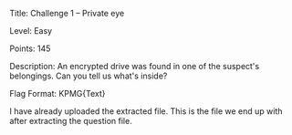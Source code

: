 Title: Challenge 1 – Private eye

Level: Easy

Points: 145

Description: An encrypted drive was found in one of the suspect's belongings. Can you tell us what's inside?

Flag Format: KPMG{Text}

I have already uploaded the extracted file. This is the file we end up with after extracting the question file.
